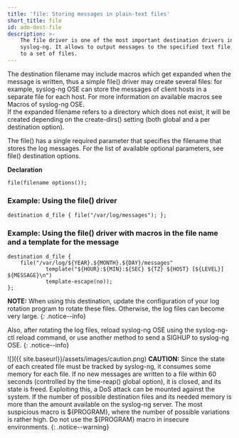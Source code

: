 ```yaml
---
title: 'file: Storing messages in plain-text files'
short_title: file
id: adm-dest-file
description: >-
    The file driver is one of the most important destination drivers in
    syslog-ng. It allows to output messages to the specified text file, or
    to a set of files.
---
```


The destination filename may include macros which get expanded when the
message is written, thus a simple file() driver may create several
files: for example, syslog-ng OSE can store the messages of client hosts
in a separate file for each host. For more information on available
macros see Macros of syslog-ng OSE.  
If the expanded filename refers to a directory which does not exist, it
will be created depending on the create-dirs() setting (both global and
a per destination option).

The file() has a single required parameter that specifies the filename
that stores the log messages. For the list of available optional
parameters, see file() destination options.

**Declaration**

```config
file(filename options());
```

### Example: Using the file() driver

```config
destination d_file { file("/var/log/messages"); };
```

### Example: Using the file() driver with macros in the file name and a template for the message

```config
destination d_file {
    file("/var/log/${YEAR}.${MONTH}.${DAY}/messages"
            template("${HOUR}:${MIN}:${SEC} ${TZ} ${HOST} [${LEVEL}] ${MESSAGE}\n")
            template-escape(no));
};
```

**NOTE:** When using this destination, update the configuration of your log
rotation program to rotate these files. Otherwise, the log files can
become very large.
{: .notice--info}

Also, after rotating the log files, reload syslog-ng OSE using the
syslog-ng-ctl reload command, or use another method to send a SIGHUP to
syslog-ng OSE.
{: .notice--info}

![]({{ site.baseurl}}/assets/images/caution.png) **CAUTION:**
Since the state of each created file must be tracked by syslog-ng, it consumes
some memory for each file. If no new messages are written to a file within 60
seconds (controlled by the time-reap() global option), it is closed, and its
state is freed. Exploiting this, a DoS attack can be mounted against the system.
If the number of possible destination files and its needed memory is more than
the amount available on the syslog-ng server. The most suspicious macro is
${PROGRAM}, where the number of possible variations is rather high.
Do not use the ${PROGRAM} macro in insecure environments.
{: .notice--warning}
